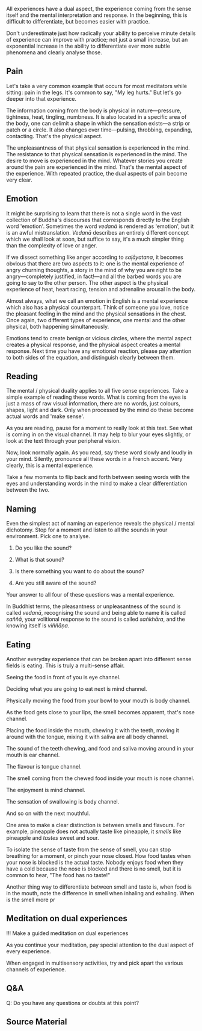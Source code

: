 All experiences have a dual aspect, the experience coming from the sense itself and the mental interpretation and response. In the beginning, this is difficult to differentiate, but becomes easier with practice.

Don't underestimate just how radically your ability to perceive minute details of experience can improve with practice; not just a small increase, but an exponential increase in the ability to differentiate ever more subtle phenomena and clearly analyse those.

## Pain
Let's take a very common example that occurs for most meditators while sitting: pain in the legs. It's common to say, "My leg hurts." But let's go deeper into that experience. 

The information coming from the body is physical in nature—pressure, tightness, heat, tingling, numbness. It is also located in a specific area of the body, one can delimit a shape in which the sensation exists—a strip or patch or a circle. It also changes over time—pulsing, throbbing, expanding, contacting. That's the physical aspect. 

The unpleasantness of that physical sensation is experienced in the mind. The resistance to that physical sensation is experienced in the mind. The desire to move is experienced in the mind. Whatever stories you create around the pain are experienced in the mind. That's the mental aspect of the experience. With repeated practice, the dual aspects of pain become very clear.

## Emotion
It might be surprising to learn that there is not a single word in the vast collection of Buddha's discourses that corresponds directly to the English word 'emotion'. Sometimes the word *vedanā* is rendered as 'emotion', but it is an awful mistranslation. *Vedanā* describes an entirely different concept which we shall look at soon, but suffice to say, it's a much simpler thing than the complexity of love or anger.

If we dissect something like anger according to *saḷāyatana*, it becomes obvious that there are two aspects to it: one is the mental experience of angry churning thoughts, a story in the mind of why you are right to be angry—completely justified, in fact!—and all the barbed words you are going to say to the other person. The other aspect is the physical experience of heat, heart racing, tension and adrenaline arousal in the body. 

Almost always, what we call an emotion in English is a mental experience which also has a physical counterpart. Think of someone you love, notice the pleasant feeling in the mind and the physical sensations in the chest. Once again, two different types of experience, one mental and the other physical, both happening simultaneously.

Emotions tend to create benign or vicious circles, where the mental aspect creates a physical response, and the physical aspect creates a mental response. Next time you have any emotional reaction, please pay attention to both sides of the equation, and distinguish clearly between them. 

## Reading
The mental / physical duality applies to all five sense experiences. Take a simple example of reading these words. What is coming from the eyes is just a mass of raw visual information, there are no words, just colours, shapes, light and dark. Only when processed by the mind do these become actual words and 'make sense'. 

As you are reading, pause for a moment to really look at this text. See what is coming in on the visual channel. It may help to blur your eyes slightly, or look at the text through your peripheral vision. 

Now, look normally again. As you read, say these word slowly and loudly in your mind. Silently, pronounce all these words in a French accent. Very clearly, this is a mental experience.

Take a few moments to flip back and forth between seeing words with the eyes and understanding words in the mind to make a clear differentiation between the two. 

## Naming
Even the simplest act of naming an experience reveals the physical / mental dichotomy. Stop for a moment and listen to all the sounds in your environment. Pick one to analyse. 

1. Do you like the sound? 

2. What is that sound? 

3. Is there something you want to do about the sound? 

4. Are you still aware of the sound?

Your answer to all four of these questions was a mental experience. 

In Buddhist terms, the pleasantness or unpleasantness of the sound is called *vedanā*, recognising the sound and being able to name it is called *saññā*, your volitional response to the sound is called *saṅkhāra*, and the knowing itself is *viññāṇa*.

## Eating
Another everyday experience that can be broken apart into different sense fields is eating. This is truly a multi-sense affair. 

Seeing the food in front of you is eye channel. 

Deciding what you are going to eat next is mind channel. 

Physically moving the food from your bowl to your mouth is body channel. 

As the food gets close to your lips, the smell becomes apparent, that's nose channel. 

Placing the food inside the mouth, chewing it with the teeth, moving it around with the tongue, mixing it with saliva are all body channel. 

The sound of the teeth chewing, and food and saliva moving around in your mouth is ear channel. 

The flavour is tongue channel. 

The smell coming from the chewed food inside your mouth is nose channel. 

The enjoyment is mind channel. 

The sensation of swallowing is body channel.

And so on with the next mouthful. 

One area to make a clear distinction is between smells and flavours. For example, pineapple does not actually taste like pineapple, it *smells* like pineapple and *tastes* sweet and sour. 

To isolate the sense of taste from the sense of smell, you can stop breathing for a moment, or pinch your nose closed. How food tastes when your nose is blocked is the actual taste. Nobody enjoys food when they have a cold because the nose is blocked and there is no smell, but it is common to hear, "The food has no taste!"

Another thing way to differentiate between smell and taste is, when food is in the mouth, note the difference in smell when inhaling and exhaling. When is the smell more pr


## Meditation on dual experiences

!!! Make a guided meditation on dual experiences

As you continue your meditation, pay special attention to the dual aspect of every experience. 

When engaged in multisensory activities, try and pick apart the various channels of experience. 


## Q&A

Q: Do you have any questions or doubts at this point?
## Source Material

